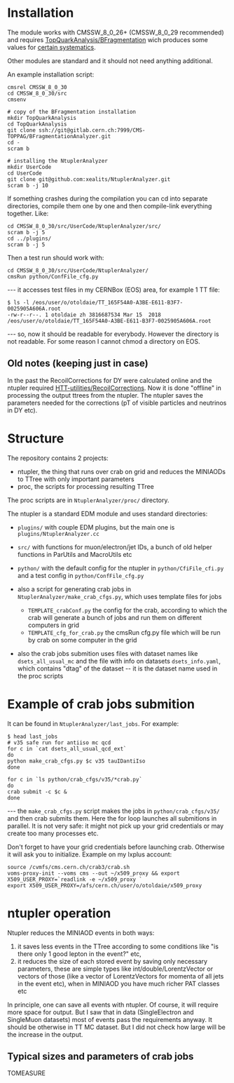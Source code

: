 Installation
============

The module works with CMSSW_8_0_26+ (CMSSW_8_0_29 recommended)
and requires [TopQuarkAnalysis/BFragmentation](https://gitlab.cern.ch/CMS-TOPPAG/BFragmentationAnalyzer) wich produces some values for [certain systematics](https://twiki.cern.ch/twiki/bin/viewauth/CMS/TopSystematics#Fragmentation).

Other modules are standard and it should not need anything additional.

An example installation script:

    cmsrel CMSSW_8_0_30
    cd CMSSW_8_0_30/src 
    cmsenv

    # copy of the BFragmentation installation
    mkdir TopQuarkAnalysis
    cd TopQuarkAnalysis
    git clone ssh://git@gitlab.cern.ch:7999/CMS-TOPPAG/BFragmentationAnalyzer.git
    cd -
    scram b

    # installing the NtuplerAnalyzer
    mkdir UserCode
    cd UserCode
    git clone git@github.com:xealits/NtuplerAnalyzer.git
    scram b -j 10

If something crashes during the compilation you can cd into separate directories,
compile them one by one and then compile-link everything together.
Like:

    cd CMSSW_8_0_30/src/UserCode/NtuplerAnalyzer/src/
    scram b -j 5
    cd ../plugins/
    scram b -j 5


Then a test run should work with:

    cd CMSSW_8_0_30/src/UserCode/NtuplerAnalyzer/
    cmsRun python/ConfFile_cfg.py

--- it accesses test files in my CERNBox (EOS) area, for example 1 TT file:

    $ ls -l /eos/user/o/otoldaie/TT_165F54A0-A3BE-E611-B3F7-0025905A606A.root
    -rw-r--r--. 1 otoldaie zh 3816687534 Mar 15  2018 /eos/user/o/otoldaie/TT_165F54A0-A3BE-E611-B3F7-0025905A606A.root

--- so, now it should be readable for everybody.
However the directory is not readable. For some reason I cannot chmod a directory on EOS.




Old notes (keeping just in case)
--------------------------------

In the past the RecoilCorrections for DY were calculated online and the ntupler required [HTT-utilities/RecoilCorrections](https://github.com/CMS-HTT/RecoilCorrections/blob/master/instructions.txt).
Now it is done "offline" in processing the output ttrees from the ntupler.
The ntupler saves the parameters needed for the corrections (pT of visible particles and neutrinos in DY etc).




Structure
=========

The repository contains 2 projects:

* ntupler, the thing that runs over crab on grid and reduces the MINIAODs to TTree with only important parameters
* proc, the scripts for processing resulting TTree

The proc scripts are in `NtuplerAnalyzer/proc/` directory.

The ntupler is a standard EDM module and uses standard directories:

* `plugins/` with couple EDM plugins, but the main one is `plugins/NtuplerAnalyzer.cc`
* `src/` with functions for muon/electron/jet IDs, a bunch of old helper functions in ParUtils and MacroUtils etc
* `python/` with the default config for the ntupler in `python/CfiFile_cfi.py` and a test config in `python/ConfFile_cfg.py`
* also a script for generating crab jobs in `NtuplerAnalyzer/make_crab_cfgs.py`, which uses template files for jobs

   + `TEMPLATE_crabConf.py` the config for the crab, according to which the crab will generate a bunch of jobs and run them on different computers in grid
   + `TEMPLATE_cfg_for_crab.py` the cmsRun cfg.py file which will be run by crab on some computer in the grid

* also the crab jobs submition uses files with dataset names like `dsets_all_usual_mc` and the file with info on datasets `dsets_info.yaml`, which contains "dtag" of the dataset -- it is the dataset name used in the proc scripts




Example of crab jobs submition
==============================

It can be found in `NtuplerAnalyzer/last_jobs`.
For example:

    $ head last_jobs
    # v35 safe run for antiiso mc qcd
    for c in `cat dsets_all_usual_qcd_ext`
    do
    python make_crab_cfgs.py $c v35 tauIDantiIso
    done
    
    for c in `ls python/crab_cfgs/v35/*crab.py`
    do
    crab submit -c $c &
    done

--- the `make_crab_cfgs.py` script makes the jobs in `python/crab_cfgs/v35/` and then crab submits them. Here the for loop launches all submitions in parallel. It is not very safe: it might not pick up your grid credentials or may create too many processes etc.

Don't forget to have your grid credentials before launching crab.
Otherwise it will ask you to initialize.
Example on my lxplus account:

    source /cvmfs/cms.cern.ch/crab3/crab.sh
    voms-proxy-init --voms cms --out ~/x509_proxy && export X509_USER_PROXY=`readlink -e ~/x509_proxy `
    export X509_USER_PROXY=/afs/cern.ch/user/o/otoldaie/x509_proxy





ntupler operation
=================

Ntupler reduces the MINIAOD events in both ways:
1) it saves less events in the TTree according to some conditions like "is there only 1 good lepton in the event?" etc,
2) it reduces the size of each stored event by saving only necessary parameters, these are simple types like int/double/LorentzVector or vectors of those (like a vector of LorentzVectors for momenta of all jets in the event etc), when in MINIAOD you have much richer PAT classes etc

In principle, one can save all events with ntupler. Of course, it will require more space for output.
But I saw that in data (SingleElectron and SingleMuon datasets) most of events pass the requirements anyway.
It should be otherwise in TT MC dataset. But I did not check how large will be the increase in the output.




Typical sizes and parameters of crab jobs
-----------------------------------------

TOMEASURE



